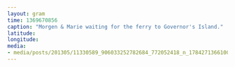 ```yaml
---
layout: gram
time: 1369670856
caption: "Morgen & Marie waiting for the ferry to Governor's Island."
latitude: 
longitude: 
media:
- media/posts/201305/11330589_906033252782684_772052418_n_17842713661000351.jpg
---
```

